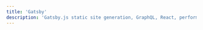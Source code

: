 ```yaml
---
title: 'Gatsby'
description: 'Gatsby.js static site generation, GraphQL, React, performance optimization, and JAMstack development.'
---
```

